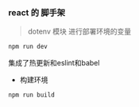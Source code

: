 ### react 的 脚手架

> dotenv 模块 进行部署环境的变量

```bash
npm run dev
```

集成了热更新和eslint和babel

* 构建环境

```bash
npm run build
```

